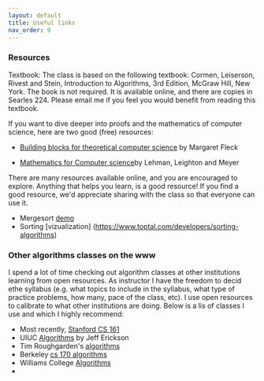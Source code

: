 ```yaml
---
layout: default 
title: Useful links 
nav_order: 9
---
```


### Resources 

Textbook: The class is based on the following textbook: Cormen, Leiserson, Rivest and Stein, Introduction to Algorithms, 3rd Edition, McGraw Hill, New York. The book is not required. It is available online, and there are copies in Searles 224. Please email me if you feel you would benefit from reading this textbook. 


If you want to dive deeper into proofs and the mathematics of computer science, here are two good (free) resources: 

- [Building blocks for theoretical computer science](http://mfleck.cs.illinois.edu/building-blocks/) by Margaret Fleck

- [Mathematics for Computer science](http://opendatastructures.org/LLM.pdf)by Lehman, Leighton and Meyer

There are many resources available online, and you are encouraged to explore. Anything that helps you learn, is a good resource!  If you find a good resource, we'd appreciate sharing with the class so that everyone can use it.


* Mergesort [demo](https://www.cs.princeton.edu/courses/archive/fall06/cos226/demo/merge/) 
* Sorting [vizualization] (https://www.toptal.com/developers/sorting-algorithms)



### Other algorithms classes on the www

I spend a lot of time checking out algorithm classes at other institutions learning from  open resources. As instructor I have the freedom to decid ethe syllabus (e.g.  what topics to include in the syllabus, what type of practice problems, how many, pace of the class, etc).  I use open resources to calibrate  to what other institutions are doing.  Below is a lis of classes I use and which I highly recommend: 
  
  *  Most recently, [Stanford CS 161](http://www-leland.stanford.edu/class/cs161/index.html) 
  *  UIUC [Algorithms](http://jeffe.cs.illinois.edu/teaching/algorithms/) by Jeff Erickson
  *  Tim Roughgarden's [algorithms](https://timroughgarden.org/videos.html)
  *  Berkeley [cs 170 algorithms](https://cs170.org/)
  *  Williams College [Algorithms](http://cs.williams.edu/~shikha/teaching/fall19/cs256/index.html)
  *  

